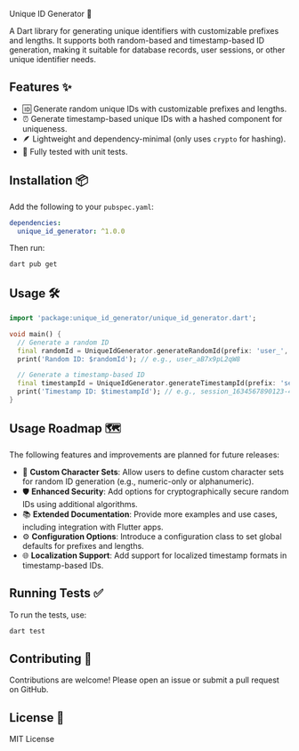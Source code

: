 Unique ID Generator 🚀

A Dart library for generating unique identifiers with customizable prefixes and lengths. It supports
both random-based and timestamp-based ID generation, making it suitable for database records, user
sessions, or other unique identifier needs.

## Features ✨

- 🆔 Generate random unique IDs with customizable prefixes and lengths.
- ⏰ Generate timestamp-based unique IDs with a hashed component for uniqueness.
- 🪶 Lightweight and dependency-minimal (only uses `crypto` for hashing).
- 🧪 Fully tested with unit tests.

## Installation 📦

Add the following to your `pubspec.yaml`:

```yaml
dependencies:
  unique_id_generator: ^1.0.0
```

Then run:

```bash
dart pub get
```

## Usage 🛠️

```dart
import 'package:unique_id_generator/unique_id_generator.dart';

void main() {
  // Generate a random ID
  final randomId = UniqueIdGenerator.generateRandomId(prefix: 'user_', length: 12);
  print('Random ID: $randomId'); // e.g., user_aB7x9pL2qW8

  // Generate a timestamp-based ID
  final timestampId = UniqueIdGenerator.generateTimestampId(prefix: 'session_');
  print('Timestamp ID: $timestampId'); // e.g., session_1634567890123-4a8b2c1d
}
```

## Usage Roadmap 🗺️

The following features and improvements are planned for future releases:

- 🔢 **Custom Character Sets**: Allow users to define custom character sets for random ID
  generation (e.g., numeric-only or alphanumeric).
- 🛡️ **Enhanced Security**: Add options for cryptographically secure random IDs using additional
  algorithms.
- 📚 **Extended Documentation**: Provide more examples and use cases, including integration with
  Flutter apps.
- ⚙️ **Configuration Options**: Introduce a configuration class to set global defaults for prefixes
  and lengths.
- 🌐 **Localization Support**: Add support for localized timestamp formats in timestamp-based IDs.

## Running Tests ✅

To run the tests, use:

```bash
dart test
```

## Contributing 🤝

Contributions are welcome! Please open an issue or submit a pull request on GitHub.

## License 📜

MIT License